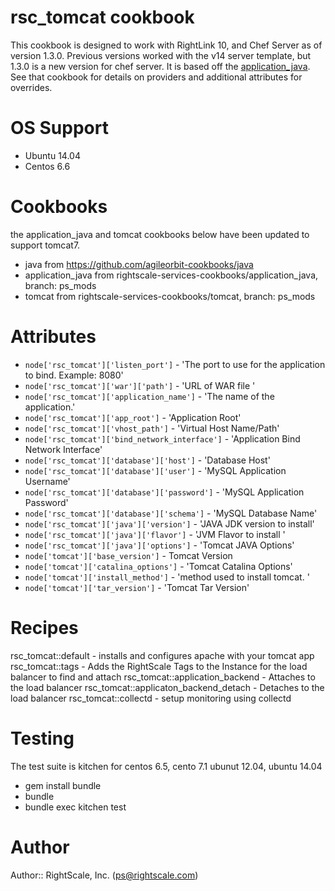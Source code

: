# rsc_tomcat cookbook
This cookbook is designed to work with RightLink 10, and Chef Server as of version 1.3.0.
Previous versions worked with the v14 server template, but 1.3.0 is a new version for chef server.
It is based off the [application_java](https://github.com/poise/application_java).  See that
cookbook for details on providers and additional attributes for overrides.

# OS Support
* Ubuntu 14.04
* Centos 6.6

# Cookbooks
the application_java and tomcat cookbooks below have been updated to support tomcat7.  
* java from https://github.com/agileorbit-cookbooks/java
* application_java from rightscale-services-cookbooks/application_java, branch: ps_mods
* tomcat from rightscale-services-cookbooks/tomcat, branch: ps_mods

# Attributes
* `node['rsc_tomcat']['listen_port']` - 'The port to use for the application to bind. Example: 8080'
* `node['rsc_tomcat']['war']['path']` - 'URL of WAR file '
* `node['rsc_tomcat']['application_name']` - 'The name of the application.'
* `node['rsc_tomcat']['app_root']` - 'Application Root'
* `node['rsc_tomcat']['vhost_path']` - 'Virtual Host Name/Path'
* `node['rsc_tomcat']['bind_network_interface']` - 'Application Bind Network Interface'
* `node['rsc_tomcat']['database']['host']` - 'Database Host'
* `node['rsc_tomcat']['database']['user']` - 'MySQL Application Username'
* `node['rsc_tomcat']['database']['password']` - 'MySQL Application Password'
* `node['rsc_tomcat']['database']['schema']` - 'MySQL Database Name'
* `node['rsc_tomcat']['java']['version']` - 'JAVA JDK version to install'
* `node['rsc_tomcat']['java']['flavor']` - 'JVM Flavor to install '
* `node['rsc_tomcat']['java']['options']` - 'Tomcat JAVA Options'
* `node['tomcat']['base_version']` - Tomcat Version
* `node['tomcat']['catalina_options']` - 'Tomcat Catalina Options'
* `node['tomcat']['install_method']` -  'method used to install tomcat. '
* `node['tomcat']['tar_version']` - 'Tomcat Tar Version'


# Recipes
rsc_tomcat::default - installs and configures apache with your tomcat app
rsc_tomcat::tags - Adds the RightScale Tags to the Instance for the load balancer to find 
and attach
rsc_tomcat::application_backend - Attaches to the load balancer
rsc_tomcat::applicaton_backend_detach - Detaches to the load balancer
rsc_tomcat::collectd - setup monitoring using collectd

# Testing
The test suite is kitchen for centos 6.5, cento 7.1 ubunut 12.04, ubuntu 14.04

* gem install bundle
* bundle 
* bundle exec kitchen test

# Author
Author:: RightScale, Inc. (<ps@rightscale.com>)
